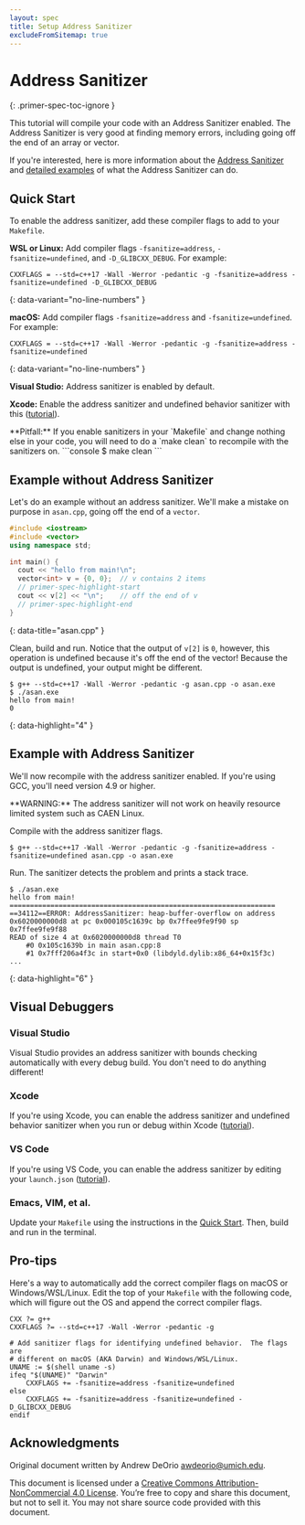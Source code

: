```yaml
---
layout: spec
title: Setup Address Sanitizer
excludeFromSitemap: true
---
```


Address Sanitizer
=================
{: .primer-spec-toc-ignore }

This tutorial will compile your code with an Address Sanitizer enabled.  The Address Sanitizer is very good at finding memory errors, including going off the end of an array or vector.

If you're interested, here is more information about the [Address Sanitizer](https://github.com/google/sanitizers/wiki/AddressSanitizer) and [detailed examples](https://developers.redhat.com/blog/2021/05/05/memory-error-checking-in-c-and-c-comparing-sanitizers-and-valgrind) of what the Address Sanitizer can do.


## Quick Start
To enable the address sanitizer, add these compiler flags to add to your `Makefile`.

**WSL or Linux:** Add compiler flags `-fsanitize=address`, `-fsanitize=undefined`, and `-D_GLIBCXX_DEBUG`.  For example:
```make
CXXFLAGS = --std=c++17 -Wall -Werror -pedantic -g -fsanitize=address -fsanitize=undefined -D_GLIBCXX_DEBUG
```
{: data-variant="no-line-numbers" }

**macOS:**  Add compiler flags `-fsanitize=address` and `-fsanitize=undefined`.  For example:
```make
CXXFLAGS = --std=c++17 -Wall -Werror -pedantic -g -fsanitize=address -fsanitize=undefined
```
{: data-variant="no-line-numbers" }

**Visual Studio:** Address sanitizer is enabled by default.

**Xcode:** Enable the address sanitizer and undefined behavior sanitizer with this ([tutorial](setup_xcode.html#sanitizers)).

<div class="primer-spec-callout warning" markdown="1">
**Pitfall:** If you enable sanitizers in your `Makefile` and change nothing else in your code, you will need to do a `make clean` to recompile with the sanitizers on.
```console
$ make clean
```
</div>

## Example without Address Sanitizer
Let's do an example without an address sanitizer.  We'll make a mistake on purpose in `asan.cpp`, going off the end of a `vector`.

```c++
#include <iostream>
#include <vector>
using namespace std;

int main() {
  cout << "hello from main!\n";
  vector<int> v = {0, 0};  // v contains 2 items
  // primer-spec-highlight-start
  cout << v[2] << "\n";    // off the end of v
  // primer-spec-highlight-end
}
```
{: data-title="asan.cpp" }

Clean, build and run.  Notice that the output of `v[2]` is `0`, however, this operation is undefined because it's off the end of the vector!  Because the output is undefined, your output might be different.
```console
$ g++ --std=c++17 -Wall -Werror -pedantic -g asan.cpp -o asan.exe
$ ./asan.exe
hello from main!
0
```
{: data-highlight="4" }


## Example with Address Sanitizer
We'll now recompile with the address sanitizer enabled.  If you're using GCC, you'll need version 4.9 or higher.

<div class="primer-spec-callout warning icon-warning" markdown="1">
**WARNING:** The address sanitizer will not work on heavily resource limited system such as CAEN Linux.
</div>

Compile with the address sanitizer flags.
```console
$ g++ --std=c++17 -Wall -Werror -pedantic -g -fsanitize=address -fsanitize=undefined asan.cpp -o asan.exe
```

Run.  The sanitizer detects the problem and prints a stack trace.
```console
$ ./asan.exe
hello from main!
=================================================================
==34112==ERROR: AddressSanitizer: heap-buffer-overflow on address 0x6020000000d8 at pc 0x000105c1639c bp 0x7ffee9fe9f90 sp 0x7ffee9fe9f88
READ of size 4 at 0x6020000000d8 thread T0
    #0 0x105c1639b in main asan.cpp:8
    #1 0x7fff206a4f3c in start+0x0 (libdyld.dylib:x86_64+0x15f3c)
...
```
{: data-highlight="6" }


## Visual Debuggers

### Visual Studio
Visual Studio provides an address sanitizer with bounds checking automatically with every debug build.  You don't need to do anything different!

### Xcode
If you're using Xcode, you can enable the address sanitizer and undefined behavior sanitizer when you run or debug within Xcode ([tutorial](setup_xcode.html#sanitizers)).

### VS Code
If you're using VS Code, you can enable the address sanitizer by editing your `launch.json` ([tutorial](setup_vscode.html#sanitizers)).

### Emacs, VIM, et al.
Update your `Makefile` using the instructions in the [Quick Start](#quick-start).  Then, build and run in the terminal.

## Pro-tips
Here's a way to automatically add the correct compiler flags on macOS or Windows/WSL/Linux.  Edit the top of your `Makefile` with the following code, which will figure out the OS and append the correct compiler flags.  
```make
CXX ?= g++
CXXFLAGS ?= --std=c++17 -Wall -Werror -pedantic -g

# Add sanitizer flags for identifying undefined behavior.  The flags are
# different on macOS (AKA Darwin) and Windows/WSL/Linux.
UNAME := $(shell uname -s)
ifeq "$(UNAME)" "Darwin"
	CXXFLAGS += -fsanitize=address -fsanitize=undefined
else
	CXXFLAGS += -fsanitize=address -fsanitize=undefined -D_GLIBCXX_DEBUG
endif
```


## Acknowledgments
Original document written by Andrew DeOrio awdeorio@umich.edu.

This document is licensed under a [Creative Commons Attribution-NonCommercial 4.0 License](https://creativecommons.org/licenses/by-nc/4.0/). You’re free to copy and share this document, but not to sell it. You may not share source code provided with this document.
